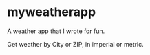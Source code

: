 # myweatherapp
A weather app that I wrote for fun. 

Get weather by City or ZIP, in imperial or metric. 
